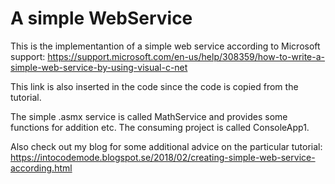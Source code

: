 # A simple WebService 

This is the implementantion of a simple web service according to Microsoft support:
https://support.microsoft.com/en-us/help/308359/how-to-write-a-simple-web-service-by-using-visual-c-net

This link is also inserted in the code since the code is copied from the tutorial. 

The simple .asmx service is called MathService and provides some functions for addition etc.
The consuming project is called ConsoleApp1.

Also check out my blog for some additional advice on the particular tutorial:
https://intocodemode.blogspot.se/2018/02/creating-simple-web-service-according.html
